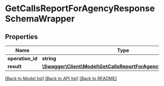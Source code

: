 # GetCallsReportForAgencyResponseSchemaWrapper

## Properties
Name | Type | Description | Notes
------------ | ------------- | ------------- | -------------
**operation_id** | **string** | ID запроса | 
**result** | [**\Swagger\Client\Model\GetCallsReportForAgencyResponseSchema**](GetCallsReportForAgencyResponseSchema.md) | Результат | 

[[Back to Model list]](../README.md#documentation-for-models) [[Back to API list]](../README.md#documentation-for-api-endpoints) [[Back to README]](../README.md)


